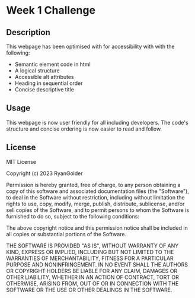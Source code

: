 # Week 1 Challenge

## Description

This webpage has been optimised with for accessibility with with the following:
- Semantic element code in html
- A logical structure
- Accessible alt attributes
- Heading in sequential order
- Concise descriptive title

## Usage

This webpage is now user friendly for all including developers. The code's structure and concise ordering is now easier to read and follow. 

## License

MIT License

Copyright (c) 2023 RyanGolder

Permission is hereby granted, free of charge, to any person obtaining a copy
of this software and associated documentation files (the "Software"), to deal
in the Software without restriction, including without limitation the rights
to use, copy, modify, merge, publish, distribute, sublicense, and/or sell
copies of the Software, and to permit persons to whom the Software is
furnished to do so, subject to the following conditions:

The above copyright notice and this permission notice shall be included in all
copies or substantial portions of the Software.

THE SOFTWARE IS PROVIDED "AS IS", WITHOUT WARRANTY OF ANY KIND, EXPRESS OR
IMPLIED, INCLUDING BUT NOT LIMITED TO THE WARRANTIES OF MERCHANTABILITY,
FITNESS FOR A PARTICULAR PURPOSE AND NONINFRINGEMENT. IN NO EVENT SHALL THE
AUTHORS OR COPYRIGHT HOLDERS BE LIABLE FOR ANY CLAIM, DAMAGES OR OTHER
LIABILITY, WHETHER IN AN ACTION OF CONTRACT, TORT OR OTHERWISE, ARISING FROM,
OUT OF OR IN CONNECTION WITH THE SOFTWARE OR THE USE OR OTHER DEALINGS IN THE
SOFTWARE.